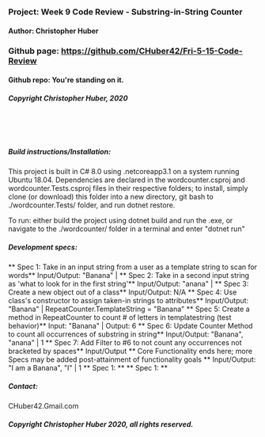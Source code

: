 ### Project: **Week 9 Code Review - Substring-in-String Counter**
#### Author: **Christopher Huber**

### Github page: https://github.com/CHuber42/Fri-5-15-Code-Review
#### Github repo: You're standing on it.
##### Copyright Christopher Huber, 2020

&nbsp;
     
&nbsp;
         
##### Build instructions/Installation: 

This project is built in C# 8.0 using .netcoreapp3.1 on a system running Ubuntu 18.04.
Dependencies are declared in the wordcounter.csproj and wordcounter.Tests.csproj files in their respective folders;
to install, simply clone (or download) this folder into a new directory, git bash to ./wordcounter.Tests/ folder,
and run dotnet restore.

To run: either build the project using dotnet build and run the .exe, or navigate to the
./wordcounter/ folder in a terminal and enter "dotnet run"


##### Development specs:

** Spec 1: Take in an input string from a user as a template string to scan for words** <done> Input/Output: "Banana" | 
** Spec 2: Take in a second input string as 'what to look for in the first string'** <done> Input/Output: "anana" |
** Spec 3: Create a new object out of a class** <done> Input/Output: N/A
** Spec 4: Use class's constructor to assign taken-in strings to attributes** <done> Input/Output: "Banana" | RepeatCounter.TemplateString = "Banana" 
** Spec 5: Create a method in RepeatCounter to count # of letters in templatestring (test behavior)** <done> Input: "Banana" | Output: 6
** Spec 6: Update Counter Method to count all occurrences of substring in string** Input/Output: "Banana", "anana" | 1 <up next>
** Spec 7: Add Filter to #6 to not count any occurrences not bracketed by spaces** Input/Output <Pending>
** Core Functionality ends here; more Specs may be added post-attainment of functionality goals ** Input/Output: "I am a Banana", "I" | 1 <Pending>
** Spec 1: **
** Spec 1: **



##### _Contact_:

CHuber42.Gmail.com

##### _Copyright Christopher Huber 2020, all rights reserved._